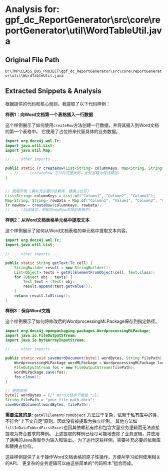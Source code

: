 # Analysis for: gpf_dc_ReportGenerator\src\core\reportGenerator\util\WordTableUtil.java

## Original File Path
`D:\TMP\CLASS_BUS_PROJECT\gpf_dc_ReportGenerator\src\core\reportGenerator\util\WordTableUtil.java`

## Extracted Snippets & Analysis
根据提供的代码和核心规则，我提取了以下代码样例：


**样例1：向Word文档第一个表格插入一行数据**

这个样例展示了如何使用`createRow`方法创建一行数据，并将其插入到Word文档的第一个表格中。  它使用了占位符来代替具体的业务数据。


```java
import org.docx4j.wml.Tr;
import java.util.List;
import java.util.Map;

// ... other imports ...

public static Tr createRow(List<String> columnKeys, Map<String, String> rowData) {
    // ... (createRow 方法的完整代码，此处省略为保持简洁) ...
}


// 使用示例 (需补充必要的依赖库，替换占位符)
List<String> columnKeys = List.of("Column1", "Column2", "Column3");
Map<String, String> rowData = Map.of("Column1", "Value1", "Column2", "Value2", "Column3", "Value3");
Tr newRow = createRow(columnKeys, rowData);
// ... (后续操作，例如将newRow添加到表格中) ...
```

**样例2：从Word文档表格单元格中提取文本**

这个样例展示了如何从Word文档表格的单元格中提取文本内容。


```java
import org.docx4j.wml.Tc;
import java.util.List;

// ... other imports ...

public static String getText(Tc cell) {
    StringBuilder result = new StringBuilder();
    List<Object> texts = getAllElementFromObject(cell, Text.class);
    for (Object obj : texts) {
        Text text = (Text) obj;
        result.append(text.getValue());
    }
    return result.toString();
}
```

**样例3：保存Word文档**

这个样例展示了如何将修改后的WordprocessingMLPackage保存到指定路径。


```java
import org.docx4j.openpackaging.packages.WordprocessingMLPackage;
import java.io.FileOutputStream;
import java.io.ByteArrayInputStream;

// ... other imports ...

public static void saveWordDocument(byte[] wordBytes, String filePath) throws Exception{
    WordprocessingMLPackage wordMLPackage = WordprocessingMLPackage.load(new ByteArrayInputStream(wordBytes));
    FileOutputStream fos = new FileOutputStream(filePath);
    wordMLPackage.save(fos);
    fos.close();
}

// 使用示例
byte[] wordBytes = {/* Word文档字节数组 */};
String filePath = "your_file_path.docx";
saveWordDocument(wordBytes, filePath);

```


**需要注意的是:**  `getAllElementFromObject` 方法过于复杂，依赖于私有库中的类，不符合“上下文自足”原则，因此没有被提取为独立样例。  其他方法如`fillInDataToWordFirstExcel`也因其依赖私有库和包含大量业务逻辑而无法直接提取为符合要求的样例。  上述提取的样例已经尽可能地去除了业务逻辑，并使用了通用的Java类型作为输入和输出。  为了运行这些样例，需要补充必要的依赖库和替换占位符。


这些样例提供了关于操作Word文档表格的原子性操作，方便AI学习如何使用相关的API。  更复杂的业务逻辑可以由这些简单的“代码积木”组合而成。
